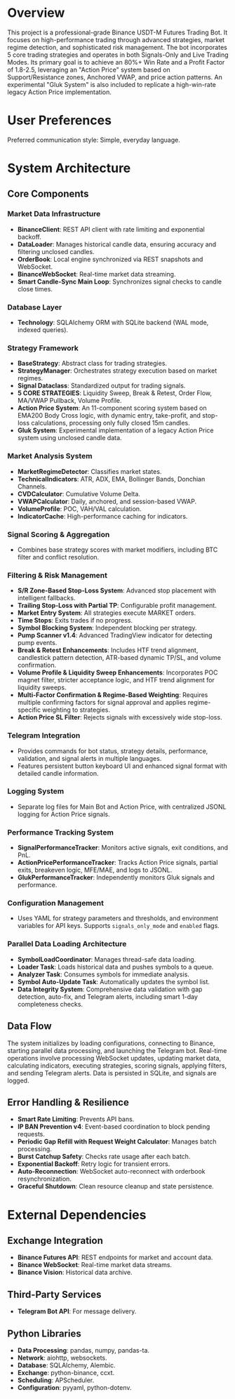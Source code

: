 # Overview

This project is a professional-grade Binance USDT-M Futures Trading Bot. It focuses on high-performance trading through advanced strategies, market regime detection, and sophisticated risk management. The bot incorporates 5 core trading strategies and operates in both Signals-Only and Live Trading Modes. Its primary goal is to achieve an 80%+ Win Rate and a Profit Factor of 1.8-2.5, leveraging an "Action Price" system based on Support/Resistance zones, Anchored VWAP, and price action patterns. An experimental "Gluk System" is also included to replicate a high-win-rate legacy Action Price implementation.

# User Preferences

Preferred communication style: Simple, everyday language.

# System Architecture

## Core Components

### Market Data Infrastructure
- **BinanceClient**: REST API client with rate limiting and exponential backoff.
- **DataLoader**: Manages historical candle data, ensuring accuracy and filtering unclosed candles.
- **OrderBook**: Local engine synchronized via REST snapshots and WebSocket.
- **BinanceWebSocket**: Real-time market data streaming.
- **Smart Candle-Sync Main Loop**: Synchronizes signal checks to candle close times.

### Database Layer
- **Technology**: SQLAlchemy ORM with SQLite backend (WAL mode, indexed queries).

### Strategy Framework
- **BaseStrategy**: Abstract class for trading strategies.
- **StrategyManager**: Orchestrates strategy execution based on market regimes.
- **Signal Dataclass**: Standardized output for trading signals.
- **5 CORE STRATEGIES**: Liquidity Sweep, Break & Retest, Order Flow, MA/VWAP Pullback, Volume Profile.
- **Action Price System**: An 11-component scoring system based on EMA200 Body Cross logic, with dynamic entry, take-profit, and stop-loss calculations, processing only fully closed 15m candles.
- **Gluk System**: Experimental implementation of a legacy Action Price system using unclosed candle data.

### Market Analysis System
- **MarketRegimeDetector**: Classifies market states.
- **TechnicalIndicators**: ATR, ADX, EMA, Bollinger Bands, Donchian Channels.
- **CVDCalculator**: Cumulative Volume Delta.
- **VWAPCalculator**: Daily, anchored, and session-based VWAP.
- **VolumeProfile**: POC, VAH/VAL calculation.
- **IndicatorCache**: High-performance caching for indicators.

### Signal Scoring & Aggregation
- Combines base strategy scores with market modifiers, including BTC filter and conflict resolution.

### Filtering & Risk Management
- **S/R Zone-Based Stop-Loss System**: Advanced stop placement with intelligent fallbacks.
- **Trailing Stop-Loss with Partial TP**: Configurable profit management.
- **Market Entry System**: All strategies execute MARKET orders.
- **Time Stops**: Exits trades if no progress.
- **Symbol Blocking System**: Independent blocking per strategy.
- **Pump Scanner v1.4**: Advanced TradingView indicator for detecting pump events.
- **Break & Retest Enhancements**: Includes HTF trend alignment, candlestick pattern detection, ATR-based dynamic TP/SL, and volume confirmation.
- **Volume Profile & Liquidity Sweep Enhancements**: Incorporates POC magnet filter, stricter acceptance logic, and HTF trend alignment for liquidity sweeps.
- **Multi-Factor Confirmation & Regime-Based Weighting**: Requires multiple confirming factors for signal approval and applies regime-specific weighting to strategies.
- **Action Price SL Filter**: Rejects signals with excessively wide stop-loss.

### Telegram Integration
- Provides commands for bot status, strategy details, performance, validation, and signal alerts in multiple languages.
- Features persistent button keyboard UI and enhanced signal format with detailed candle information.

### Logging System
- Separate log files for Main Bot and Action Price, with centralized JSONL logging for Action Price signals.

### Performance Tracking System
- **SignalPerformanceTracker**: Monitors active signals, exit conditions, and PnL.
- **ActionPricePerformanceTracker**: Tracks Action Price signals, partial exits, breakeven logic, MFE/MAE, and logs to JSONL.
- **GlukPerformanceTracker**: Independently monitors Gluk signals and performance.

### Configuration Management
- Uses YAML for strategy parameters and thresholds, and environment variables for API keys. Supports `signals_only_mode` and `enabled` flags.

### Parallel Data Loading Architecture
- **SymbolLoadCoordinator**: Manages thread-safe data loading.
- **Loader Task**: Loads historical data and pushes symbols to a queue.
- **Analyzer Task**: Consumes symbols for immediate analysis.
- **Symbol Auto-Update Task**: Automatically updates the symbol list.
- **Data Integrity System**: Comprehensive data validation with gap detection, auto-fix, and Telegram alerts, including smart 1-day completeness checks.

## Data Flow
The system initializes by loading configurations, connecting to Binance, starting parallel data processing, and launching the Telegram bot. Real-time operations involve processing WebSocket updates, updating market data, calculating indicators, executing strategies, scoring signals, applying filters, and sending Telegram alerts. Data is persisted in SQLite, and signals are logged.

## Error Handling & Resilience
- **Smart Rate Limiting**: Prevents API bans.
- **IP BAN Prevention v4**: Event-based coordination to block pending requests.
- **Periodic Gap Refill with Request Weight Calculator**: Manages batch processing.
- **Burst Catchup Safety**: Checks rate usage after each batch.
- **Exponential Backoff**: Retry logic for transient errors.
- **Auto-Reconnection**: WebSocket auto-reconnect with orderbook resynchronization.
- **Graceful Shutdown**: Clean resource cleanup and state persistence.

# External Dependencies

## Exchange Integration
- **Binance Futures API**: REST endpoints for market and account data.
- **Binance WebSocket**: Real-time market data streams.
- **Binance Vision**: Historical data archive.

## Third-Party Services
- **Telegram Bot API**: For message delivery.

## Python Libraries
- **Data Processing**: pandas, numpy, pandas-ta.
- **Network**: aiohttp, websockets.
- **Database**: SQLAlchemy, Alembic.
- **Exchange**: python-binance, ccxt.
- **Scheduling**: APScheduler.
- **Configuration**: pyyaml, python-dotenv.